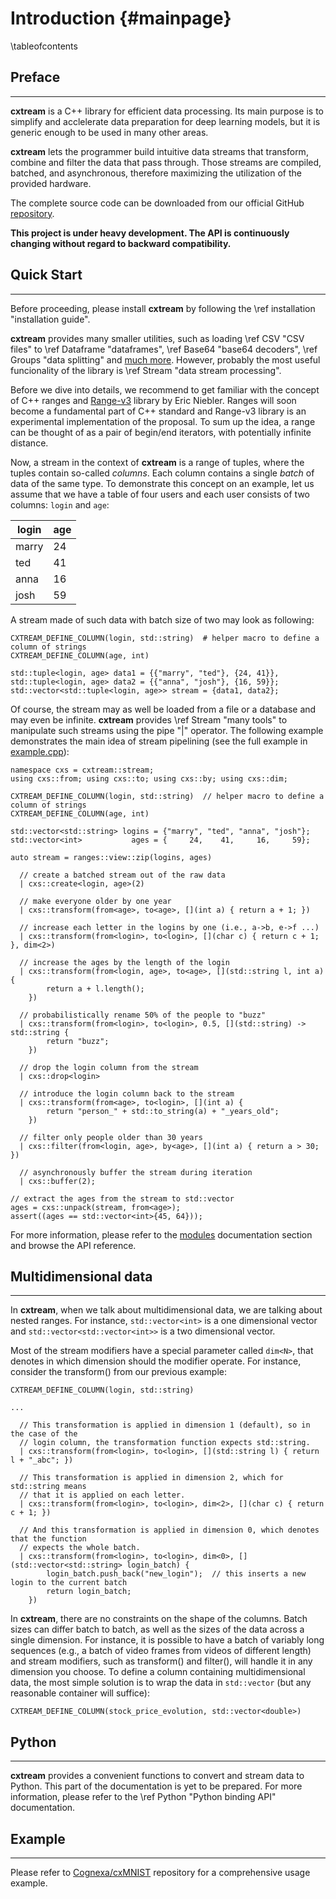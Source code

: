 Introduction {#mainpage}
============

\tableofcontents

Preface
-------
---

__cxtream__ is a C++ library for efficient data processing. Its main purpose is to simplify
and acclelerate data preparation for deep learning models, but it is generic enough to be used
in many other areas.

__cxtream__ lets the programmer build intuitive data streams that transform,
combine and filter the data that pass through. Those streams are compiled,
batched, and asynchronous, therefore maximizing the utilization of the provided
hardware.

The complete source code can be downloaded from our official GitHub
[repository](https://github.com/Cognexa/cxtream).

**This project is under heavy development. The API is continuously changing without regard
to backward compatibility.**

Quick Start
-----------
---

Before proceeding, please install __cxtream__ by following the
\ref installation "installation guide".

__cxtream__ provides many smaller utilities, such as loading \ref CSV "CSV files" to
\ref Dataframe "dataframes", \ref Base64 "base64 decoders",
\ref Groups "data splitting" and [much more](modules.html). However, probably the most
useful funcionality of the library is \ref Stream "data stream processing".

Before we dive into details, we recommend to get familiar with the concept of C++
ranges and [Range-v3](http://ericniebler.github.io/range-v3/) library by Eric Niebler.
Ranges will soon become a fundamental part of C++ standard and Range-v3 library
is an experimental implementation of the proposal. To sum up the idea,
a range can be thought of as a pair of begin/end iterators, with potentially
infinite distance.

Now, a stream in the context of __cxtream__ is a range of tuples, where the tuples
contain so-called _columns_.  Each column contains a single _batch_ of data of
the same type. To demonstrate this concept on an example, let us assume that
we have a table of four users and each user consists of two
columns: `login` and `age`:

| login | age |
|-------|-----|
| marry | 24  |
| ted   | 41  |
| anna  | 16  |
| josh  | 59  |

A stream made of such data with batch size of two may look as following:

```{.cpp}
CXTREAM_DEFINE_COLUMN(login, std::string)  # helper macro to define a column of strings
CXTREAM_DEFINE_COLUMN(age, int)

std::tuple<login, age> data1 = {{"marry", "ted"}, {24, 41}},
std::tuple<login, age> data2 = {{"anna", "josh"}, {16, 59}};
std::vector<std::tuple<login, age>> stream = {data1, data2};
```

Of course, the stream may as well be loaded from a file or a database and may even
be infinite. __cxtream__ provides \ref Stream "many tools" to manipulate such
streams using the pipe "|" operator. The following example demonstrates the main idea of
stream pipelining (see the full example in [example.cpp](example_8cpp_source.html)):

```{.cpp}
namespace cxs = cxtream::stream;
using cxs::from; using cxs::to; using cxs::by; using cxs::dim;

CXTREAM_DEFINE_COLUMN(login, std::string)  // helper macro to define a column of strings
CXTREAM_DEFINE_COLUMN(age, int)

std::vector<std::string> logins = {"marry", "ted", "anna", "josh"};
std::vector<int>           ages = {     24,    41,     16,     59};

auto stream = ranges::view::zip(logins, ages)

  // create a batched stream out of the raw data
  | cxs::create<login, age>(2)

  // make everyone older by one year
  | cxs::transform(from<age>, to<age>, [](int a) { return a + 1; })

  // increase each letter in the logins by one (i.e., a->b, e->f ...)
  | cxs::transform(from<login>, to<login>, [](char c) { return c + 1; }, dim<2>)

  // increase the ages by the length of the login
  | cxs::transform(from<login, age>, to<age>, [](std::string l, int a) {
        return a + l.length();
    })

  // probabilistically rename 50% of the people to "buzz"
  | cxs::transform(from<login>, to<login>, 0.5, [](std::string) -> std::string {
        return "buzz";
    })

  // drop the login column from the stream
  | cxs::drop<login>

  // introduce the login column back to the stream
  | cxs::transform(from<age>, to<login>, [](int a) {
        return "person_" + std::to_string(a) + "_years_old";
    })

  // filter only people older than 30 years
  | cxs::filter(from<login, age>, by<age>, [](int a) { return a > 30; })

  // asynchronously buffer the stream during iteration
  | cxs::buffer(2);

// extract the ages from the stream to std::vector
ages = cxs::unpack(stream, from<age>);
assert((ages == std::vector<int>{45, 64}));
```

For more information, please refer to the [modules](modules.html) documentation section
and browse the API reference.

Multidimensional data
---------------------
---

In __cxtream__, when we talk about multidimensional data, we are talking about nested
ranges. For instance, `std::vector<int>` is a one dimensional vector and
`std::vector<std::vector<int>>` is a two dimensional vector.

Most of the stream modifiers have a special parameter called `dim<N>`,
that denotes in which dimension should the modifier operate. For instance,
consider the transform() from our previous example:

```{.cpp}
CXTREAM_DEFINE_COLUMN(login, std::string)

...

  // This transformation is applied in dimension 1 (default), so in the case of the
  // login column, the transformation function expects std::string.
  | cxs::transform(from<login>, to<login>, [](std::string l) { return l + "_abc"; })

  // This transformation is applied in dimension 2, which for std::string means
  // that it is applied on each letter.
  | cxs::transform(from<login>, to<login>, dim<2>, [](char c) { return c + 1; })

  // And this transformation is applied in dimension 0, which denotes that the function
  // expects the whole batch.
  | cxs::transform(from<login>, to<login>, dim<0>, [](std::vector<std::string> login_batch) {
        login_batch.push_back("new_login");  // this inserts a new login to the current batch
        return login_batch;
    })
```

In __cxtream__, there are no constraints on the shape of the columns. Batch
sizes can differ batch to batch, as well as the sizes of the data across a
single dimension. For instance, it is possible to have a batch of variably long
sequences (e.g., a batch of video frames from videos of different length) and
stream modifiers, such as transform() and filter(), will handle it in any dimension
you choose. To define a column containing multidimensional data, the most simple
solution is to wrap the data in `std::vector` (but any reasonable container will
suffice):

```
CXTREAM_DEFINE_COLUMN(stock_price_evolution, std::vector<double>)
```

Python
------
---

__cxtream__ provides a convenient functions to convert and stream data to Python.
This part of the documentation is yet to be prepared.
For more information, please refer to the \ref Python "Python binding API" documentation.

Example
-------
---

Please refer to [Cognexa/cxMNIST](https://github.com/Cognexa/cxMNIST) repository for
a comprehensive usage example.
